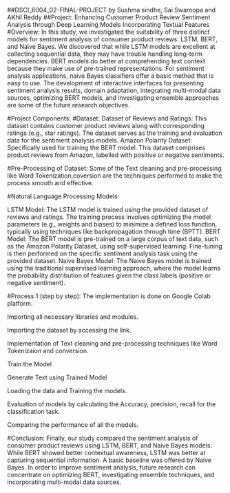 ##DSCI_6004_02-FINAL-PROJECT by Sushma sindhe, Sai Swaroopa and AKhil Reddy
##Project: Enhancing Customer Product Review Sentiment Analysis through Deep Learning Models Incorporating Textual Features
#Overview:
In this study, we investigated the suitability of three distinct models for sentiment analysis of consumer product reviews: LSTM, BERT, and Naive Bayes. We discovered that while LSTM models are excellent at collecting sequential data, they may have trouble handling long-term dependencies. BERT models do better at comprehending text context because they make use of pre-trained representations. For sentiment analysis applications, naive Bayes classifiers offer a basic method that is easy to use. The development of interactive interfaces for presenting sentiment analysis results, domain adaptation, integrating multi-modal data sources, optimizing BERT models, and investigating ensemble approaches are some of the future research objectives.

#Project Components:
#Dataset:
Dataset of Reviews and Ratings: This dataset contains customer product reviews along with corresponding ratings (e.g., star ratings). The dataset serves as the training and evaluation data for the sentiment analysis models.
Amazon Polarity Dataset: Specifically used for training the BERT model. This dataset comprises product reviews from Amazon, labelled with positive or negative sentiments. 

#Pre-Processing of Dataset:
Some of the Text cleaning and pre-processing like Word Tokenization,coversion are the techniques performed to make the process smooth and effective.

#Natural Language Processing Models:

LSTM Model: The LSTM model is trained using the provided dataset of reviews and ratings. The training process involves optimizing the model parameters (e.g., weights and biases) to minimize a defined loss function, typically using techniques like backpropagation through time (BPTT).
BERT Model: The BERT model is pre-trained on a large corpus of text data, such as the Amazon Polarity Dataset, using self-supervised learning. Fine-tuning is then performed on the specific sentiment analysis task using the provided dataset.
Naive Bayes Model: The Naive Bayes model is trained using the traditional supervised learning approach, where the model learns the probability distribution of features given the class labels (positive or negative sentiment).

#Process 1 (step by step):
The implementation is done on Google Colab platform.

Importing all necessary libraries and modules.

Importing the dataset by accessing the link.

Implementation of Text cleaning and pre-processing techniques like Word Tokenizaion and conversion.

Train the Model

Generate Text using Trained Model

Loading the data and Training the models.

Evaluation of models by calculating the Accuracy, precision, recall for the classification task.

Comparing the performance of all the models.


#Conclusion:
Finally, our study compared the sentiment analysis of consumer product reviews using LSTM, BERT, and Naive Bayes models. While BERT showed better contextual awareness, LSTM was better at capturing sequential information. A basic baseline was offered by Naive Bayes. In order to improve sentiment analysis, future research can concentrate on optimizing BERT, investigating ensemble techniques, and incorporating multi-modal data sources.
